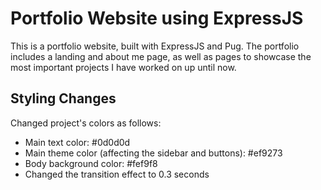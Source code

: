 # Portfolio Website using ExpressJS
This is a portfolio website, built with ExpressJS and Pug. 
The portfolio includes a landing and about me page, as well as pages to showcase the most important projects I have worked on up until now. 

## Styling Changes
Changed project's colors as follows:
- Main text color: #0d0d0d
- Main theme color (affecting the sidebar and buttons): #ef9273
- Body background color: #fef9f8
- Changed the transition effect to 0.3 seconds